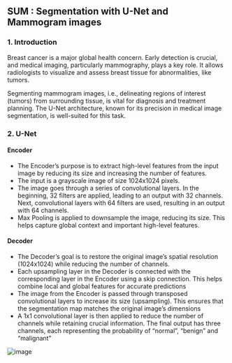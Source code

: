 ## SUM : Segmentation with U-Net and Mammogram images

### 1. Introduction
Breast cancer is a major global health concern. Early detection is crucial, and medical imaging, particularly mammography, plays a key role. It allows radiologists to visualize and assess breast tissue for abnormalities, like tumors.

Segmenting mammogram images, i.e., delineating regions of interest (tumors) from surrounding tissue, is vital for diagnosis and treatment planning. The U-Net architecture, known for its precision in medical image segmentation, is well-suited for this task.

### 2. U-Net
#### Encoder
- The Encoder’s purpose is to extract high-level features from the input image by reducing its size and increasing the number of features.
- The input is a grayscale image of size 1024x1024 pixels.
- The image goes through a series of convolutional layers. In the beginning, 32 filters are applied, leading to an output with 32 channels. Next, convolutional layers with 64 filters are used, resulting in an output with 64 channels.
- Max Pooling is applied to downsample the image, reducing its size. This helps capture global context and important high-level features.

#### Decoder
- The Decoder’s goal is to restore the original image’s spatial resolution (1024x1024) while reducing the number of channels.
- Each upsampling layer in the Decoder is connected with the corresponding layer in the Encoder using a skip connection. This helps combine local and global features for accurate predictions
- The image from the Encoder is passed through transposed convolutional layers to increase its size (upsampling). This ensures that the segmentation map matches the original image’s dimensions
- A 1x1 convolutional layer is then applied to reduce the number of channels while retaining crucial information. The final output has three channels, each representing the probability of “normal”, “benign” and “malignant"

![image](https://github.com/smruthi49/SUM/assets/94833021/2413f17c-a628-4a1a-9358-963e30c9f222)

